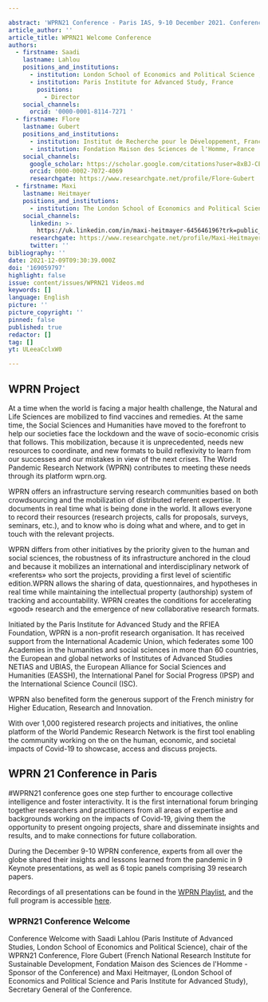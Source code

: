 ```yaml
---

abstract: 'WPRN21 Conference - Paris IAS, 9-10 December 2021. Conference Welcome '
article_author: ''
article_title: WPRN21 Welcome Conference
authors:
  - firstname: Saadi
    lastname: Lahlou
    positions_and_institutions:
      - institution: London School of Economics and Political Science , United Kingdom
      - institution: Paris Institute for Advanced Study, France
        positions:
          - Director
    social_channels:
      orcid: '0000-0001-8114-7271 '
  - firstname: Flore
    lastname: Gubert
    positions_and_institutions:
      - institution: Institut de Recherche pour le Développement, France
      - institution: Fondation Maison des Sciences de l'Homme, France
    social_channels:
      google_scholar: https://scholar.google.com/citations?user=8xBJ-CEAAAAJ&hl=fr
      orcid: 0000-0002-7072-4069
      researchgate: https://www.researchgate.net/profile/Flore-Gubert
  - firstname: Maxi
    lastname: Heitmayer
    positions_and_institutions:
      - institution: The London School of Economics and Political Science, United Kingdom
    social_channels:
      linkedin: >-
        https://uk.linkedin.com/in/maxi-heitmayer-645646196?trk=public_profile_browsemap_profile-result-card_result-card_full-click
      researchgate: https://www.researchgate.net/profile/Maxi-Heitmayer
      twitter: ''
bibliography: ''
date: 2021-12-09T09:30:39.000Z
doi: '169059797'
highlight: false
issue: content/issues/WPRN21 Videos.md
keywords: []
language: English
picture: ''
picture_copyright: ''
pinned: false
published: true
redactor: []
tag: []
yt: ULeeaCclxW0

---
```


## WPRN Project

At a time when the world is facing a major health challenge, the Natural and Life Sciences are mobilized to find vaccines and remedies. At the same time, the Social Sciences and Humanities have moved to the forefront to help our societies face the lockdown and the wave of socio-economic crisis that follows. This mobilization, because it is unprecedented, needs new resources to coordinate, and new formats to build reflexivity to learn from our successes and our mistakes in view of the next crises. The World Pandemic Research Network (WPRN) contributes to meeting these needs through its platform wprn.org.

WPRN offers an infrastructure serving research communities based on both crowdsourcing and the mobilization of distributed referent expertise. It documents in real time what is being done in the world. It allows everyone to record their resources (research projects, calls for proposals, surveys, seminars, etc.), and to know who is doing what and where, and to get in touch with the relevant projects.

WPRN differs from other initiatives by the priority given to the human and social sciences, the robustness of its infrastructure anchored in the cloud and because it mobilizes an international and interdisciplinary network of «referents» who sort the projects, providing a first level of scientific edition.WPRN allows the sharing of data, questionnaires, and hypotheses in real time while maintaining the intellectual property (authorship) system of tracking and accountability. WPRN creates the conditions for accelerating «good» research and the emergence of new collaborative research formats.

Initiated by the Paris Institute for Advanced Study and the RFIEA Foundation, WPRN is a non-profit research organisation. It has received support from the International Academic Union, which federates some 100 Academies in the humanities and social sciences in more than 60 countries, the European and global networks of Institutes of Advanced Studies NETIAS and UBIAS, the European Alliance for Social Sciences and Humanities (EASSH), the International Panel for Social Progress (IPSP) and the International Science Council (ISC).

WPRN also benefited form the generous support of the French ministry for Higher Education, Research and Innovation.

With over 1,000 registered research projects and initiatives, the online platform of the World Pandemic Research Network is the first tool enabling the community working on the on the human, economic, and societal impacts of Covid-19 to showcase, access and discuss projects.

## WPRN 21 Conference in Paris

\#WPRN21 conference goes one step further to encourage collective intelligence and foster interactivity. It is the first international forum bringing together researchers and practitioners from all areas of expertise and backgrounds working on the impacts of Covid-19, giving them the opportunity to present ongoing projects, share and disseminate insights and results, and to make connections for future collaboration.

During the December 9-10 WPRN conference, experts from all over the globe shared their insights and lessons learned from the pandemic in 9 Keynote presentations, as well as 6 topic panels comprising 39 research papers.

Recordings of all presentations can be found in the [WPRN Playlist](https://www.youtube.com/playlist?list=PLLv_k1nsHewlD-pB7BCWsiQnNvb_NhPpO 'WPRN Playlist'), and the full program is accessible [here](https://wprn.org/conference/ 'WPRN Program').

### WPRN21 Conference Welcome

Conference Welcome with Saadi Lahlou (Paris Institute of Advanced Studies, London School of Economics and Political Science), chair of the WPRN21 Conference, Flore Gubert (French National Research Institute for Sustainable Development, Fondation Maison des Sciences de l'Homme - Sponsor of the Conference) and Maxi Heitmayer, (London School of Economics and Political Science and Paris Institute for Advanced Study), Secretary General of the Conference.

<Youtube yt="ULeeaCclxW0" caption="Conference Welcome"></Youtube>